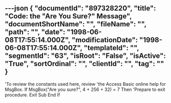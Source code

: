 ---json
{
  "documentId": "897328220",
  "title": "Code: the &quot;Are You Sure?&quot; Message",
  "documentShortName": "",
  "fileName": "",
  "path": "",
  "date": "1998-06-08T17:55:14.000Z",
  "modificationDate": "1998-06-08T17:55:14.000Z",
  "templateId": "",
  "segmentId": "63",
  "isRoot": "False",
  "isActive": "True",
  "sortOrdinal": "",
  "clientId": "",
  "tag": ""
}
---

'To review the constants used here, review
'the Access Basic online help for MsgBox.
    If MsgBox(&quot;Are you sure?&quot;, 4 + 256 + 32) = 7 Then
        'Prepare to exit procedure.
        Exit Sub
    End If
